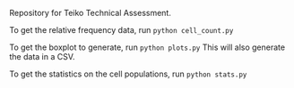 Repository for Teiko Technical Assessment.

To get the relative frequency data, run ```python cell_count.py```

To get the boxplot to generate, run ```python plots.py```
This will also generate the data in a CSV.

To get the statistics on the cell populations, run ```python stats.py```
